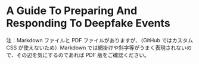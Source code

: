 # A Guide To Preparing And Responding To Deepfake Events

注：Markdown ファイルと PDF ファイルがありますが、（GitHub ではカスタム CSS が使えないため）Markdown では網掛けや斜字等がうまく表現されないので、その辺を気にするのであれば PDF 版をご確認ください。
